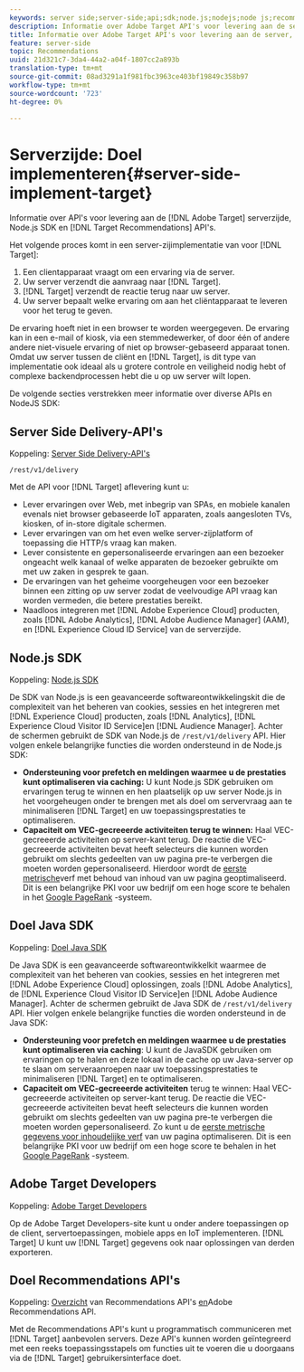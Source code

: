 ```yaml
---
keywords: server side;server-side;api;sdk;node.js;nodejs;node js;recommendations api;api:apis
description: Informatie over Adobe Target API's voor levering aan de server, Node.js SDK en Target Recommendations API's.
title: Informatie over Adobe Target API's voor levering aan de server, Node.js SDK en Target Recommendations API's.
feature: server-side
topic: Recommendations
uuid: 21d321c7-3da4-44a2-a04f-1807cc2a893b
translation-type: tm+mt
source-git-commit: 08ad3291a1f981fbc3963ce403bf19849c358b97
workflow-type: tm+mt
source-wordcount: '723'
ht-degree: 0%

---
```



# Serverzijde: Doel implementeren{#server-side-implement-target}

Informatie over API&#39;s voor levering aan de [!DNL Adobe Target] serverzijde, Node.js SDK en [!DNL Target Recommendations] API&#39;s.

Het volgende proces komt in een server-zijimplementatie van voor [!DNL Target]:

1. Een clientapparaat vraagt om een ervaring via de server.
1. Uw server verzendt die aanvraag naar [!DNL Target].
1. [!DNL Target] verzendt de reactie terug naar uw server.
1. Uw server bepaalt welke ervaring om aan het cliëntapparaat te leveren voor het terug te geven.

De ervaring hoeft niet in een browser te worden weergegeven. De ervaring kan in een e-mail of kiosk, via een stemmedewerker, of door één of andere andere niet-visuele ervaring of niet op browser-gebaseerd apparaat tonen. Omdat uw server tussen de cliënt en [!DNL Target], is dit type van implementatie ook ideaal als u grotere controle en veiligheid nodig hebt of complexe backendprocessen hebt die u op uw server wilt lopen.

De volgende secties verstrekken meer informatie over diverse APIs en NodeJS SDK:

## Server Side Delivery-API&#39;s

Koppeling: [Server Side Delivery-API&#39;s](https://developers.adobetarget.com/api/delivery-api/)

`/rest/v1/delivery`

Met de API voor [!DNL Target] aflevering kunt u:

* Lever ervaringen over Web, met inbegrip van SPAs, en mobiele kanalen evenals niet browser gebaseerde IoT apparaten, zoals aangesloten TVs, kiosken, of in-store digitale schermen.
* Lever ervaringen van om het even welke server-zijplatform of toepassing die HTTP/s vraag kan maken.
* Lever consistente en gepersonaliseerde ervaringen aan een bezoeker ongeacht welk kanaal of welke apparaten de bezoeker gebruikte om met uw zaken in gesprek te gaan.
* De ervaringen van het geheime voorgeheugen voor een bezoeker binnen een zitting op uw server zodat de veelvoudige API vraag kan worden vermeden, die betere prestaties bereikt.
* Naadloos integreren met [!DNL Adobe Experience Cloud] producten, zoals [!DNL Adobe Analytics], [!DNL Adobe Audience Manager] (AAM), en [!DNL Experience Cloud ID Service] van de serverzijde.

## Node.js SDK

Koppeling: [Node.js SDK](https://github.com/adobe/target-nodejs-sdk)

De SDK van Node.js is een geavanceerde softwareontwikkelingskit die de complexiteit van het beheren van cookies, sessies en het integreren met [!DNL Experience Cloud] producten, zoals [!DNL Analytics], [!DNL Experience Cloud Visitor ID Service]en [!DNL Audience Manager]. Achter de schermen gebruikt de SDK van Node.js de `/rest/v1/delivery` API. Hier volgen enkele belangrijke functies die worden ondersteund in de Node.js SDK:

* **Ondersteuning voor prefetch en meldingen waarmee u de prestaties kunt optimaliseren via caching:** U kunt Node.js SDK gebruiken om ervaringen terug te winnen en hen plaatselijk op uw server Node.js in het voorgeheugen onder te brengen met als doel om servervraag aan te minimaliseren [!DNL Target] en uw toepassingsprestaties te optimaliseren.
* **Capaciteit om VEC-gecreeerde activiteiten terug te winnen:** Haal VEC-gecreeerde activiteiten op server-kant terug. De reactie die VEC-gecreeerde activiteiten bevat heeft selecteurs die kunnen worden gebruikt om slechts gedeelten van uw pagina pre-te verbergen die moeten worden gepersonaliseerd. Hierdoor wordt de [eerste metrische](https://developers.google.com/web/fundamentals/performance/user-centric-performance-metrics.html)verf met behoud van inhoud van uw pagina geoptimaliseerd. Dit is een belangrijke PKI voor uw bedrijf om een hoge score te behalen in het [Google PageRank](https://en.wikipedia.org/wiki/PageRank) -systeem.

## Doel Java SDK

Koppeling: [Doel Java SDK](https://github.com/adobe/target-java-sdk)

De Java SDK is een geavanceerde softwareontwikkelkit waarmee de complexiteit van het beheren van cookies, sessies en het integreren met [!DNL Adobe Experience Cloud] oplossingen, zoals [!DNL Adobe Analytics], de [!DNL Experience Cloud Visitor ID Service]en [!DNL Adobe Audience Manager]. Achter de schermen gebruikt de Java SDK de `/rest/v1/delivery` API. Hier volgen enkele belangrijke functies die worden ondersteund in de Java SDK:

* **Ondersteuning voor prefetch en meldingen waarmee u de prestaties kunt optimaliseren via caching**: U kunt de JavaSDK gebruiken om ervaringen op te halen en deze lokaal in de cache op uw Java-server op te slaan om serveraanroepen naar uw toepassingsprestaties te minimaliseren [!DNL Target] en te optimaliseren.
* **Capaciteit om VEC-gecreeerde activiteiten** terug te winnen: Haal VEC-gecreeerde activiteiten op server-kant terug. De reactie die VEC-gecreeerde activiteiten bevat heeft selecteurs die kunnen worden gebruikt om slechts gedeelten van uw pagina pre-te verbergen die moeten worden gepersonaliseerd. Zo kunt u de [eerste metrische gegevens voor inhoudelijke verf](https://developers.google.com/web/fundamentals/performance/user-centric-performance-metrics.html) van uw pagina optimaliseren. Dit is een belangrijke PKI voor uw bedrijf om een hoge score te behalen in het [Google PageRank](https://en.wikipedia.org/wiki/PageRank) -systeem.

## Adobe Target Developers

Koppeling: [Adobe Target Developers](http://developers.adobetarget.com/)

Op de Adobe Target Developers-site kunt u onder andere toepassingen op de client, servertoepassingen, mobiele apps en IoT implementeren. [!DNL Target] U kunt uw [!DNL Target] gegevens ook naar oplossingen van derden exporteren.

## Doel Recommendations API&#39;s

Koppeling: [Overzicht](https://developers.adobetarget.com/api/recommendations) van Recommendations API&#39;s [en](https://docs.adobe.com/content/help/en/target-learn/recommendations-api-tutorial/recs-api-overview.html)Adobe Recommendations API.

Met de Recommendations API&#39;s kunt u programmatisch communiceren met [!DNL Target] aanbevolen servers. Deze API&#39;s kunnen worden geïntegreerd met een reeks toepassingsstapels om functies uit te voeren die u doorgaans via de [!DNL Target] gebruikersinterface doet.
